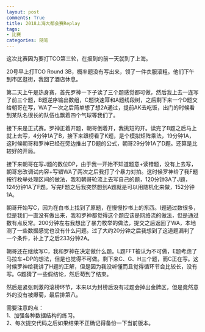```yaml
---
layout: post
comments: True
title: 2018上海大都会赛Replay
tags:
- 比赛
categories: 随笔
---
```

这次比赛因为要打TCO第三轮，在报到的前一天就到了上海。  

20号早上打TCO Round 3B，概率题没有写出来，领了一件衣服滚粗。他们下午到市区逛街，我回了酒店休息。  

第二天上午是热身赛，首先罗神一下子读了三个题感觉都可做，然后我上去一连写了前三个题，B题逆序输出数组，C题快速幂和A题线段树，之后剩下来一个D题交给朝哥在写，WA了一次之后简单想了想2A通过，提前AK去吃饭，出门的时候看到某队名很长的队伍也飘着四个气球等我们了。  

接下来是正式赛。罗神正着开题，朝哥倒着开，我挑短的开。读完了B题之后马上就上去写，4分钟1A了B，接下来跟榜看了K题，是个模拟矩阵乘法，19分钟1A，这时候朝哥和罗神已经在旁边推出了D题的公式，朝哥29分钟1A了D题。还算是比较好的开局。  

接下来朝哥在写J题的数位DP，由于我一开始不知道题意+读错题，没有上去写，朝哥忘改调试内容+写错WA了两次之后我打了个暴力对拍。这时候罗神给了我F题按行枚举处理区间的做法，我和朝哥轮流上去写自己的题，120分钟3A了J题，124分钟1A了F题。写完F题之后我突然想到A题就是可以用随机化来做，152分钟1A。 

朝哥开始写C，因为在白书上找到了原题，在慢慢抄书上的东西。I题通过数很多，但是我们一直没有做出来，我和罗神都觉得这个题应该是网络流的做法，但是通过数有点反常。200分钟左右我想出了暴力枚举的做法，提交之后返回了WA，本地测了一些数据感觉也没有什么问题。过了大约20分钟之后我想到了这道题漏判了一个条件，补上了之后233分钟2A。  

朝哥还在继续写C，我和罗神在决定做什么题。L题FFT被认为不可做，E题考虑了马拉车+DP的想法，但是也觉得不可做。剩下来C、G、H三个题，而C正在写。这时候罗神给我讲了H题的正解，但是因为我没听懂而且觉得循环节会比较长，没有写。G题猜了一些假结论，然后苟到了结束。  

然后是紧张刺激的滚榜环节，本来以为封榜后没有过题会掉出金牌区，但是竟然意外的没有被爆菊，最后排第八。  


需要注意的点：  
1、加强各种数据结构的练习。  
2、每次提交代码之后如果结果不正确记得备份一下当前版本。  